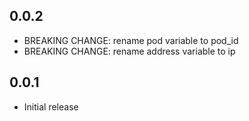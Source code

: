 ## 0.0.2

- BREAKING CHANGE: rename pod variable to pod_id
- BREAKING CHANGE: rename address variable to ip

## 0.0.1

- Initial release
